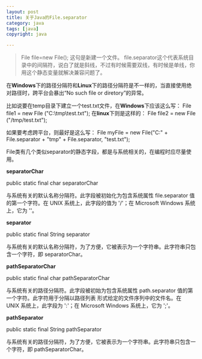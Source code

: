 ```yaml
---
layout: post
title: 关于Java的File.separator
category: java
tags: [java]
copyright: java

---
```


> File file=new File(); 这句是新建一个文件。
> file.separator这个代表系统目录中的间隔符，说白了就是斜线，不过有时候需要双线，有时候是单线，你用这个静态变量就解决兼容问题了。

 

在**Windows**下的路径分隔符和**Linux**下的路径分隔符是不一样的，当直接使用绝对路径时，跨平台会暴出“No such file or diretory”的异常。

比如说要在temp目录下建立一个test.txt文件，在**Windows**下应该这么写：
File file1 = new File ("C:\tmp\test.txt");
在**linux**下则是这样的：
File file2 = new File ("/tmp/test.txt");

如果要考虑跨平台，则最好是这么写：
File myFile = new File("C:" + File.separator + "tmp" + File.separator, "test.txt");

File类有几个类似separator的静态字段，都是与系统相关的，在编程时应尽量使用。

**separatorChar**

public static final char separatorChar

与系统有关的默认名称分隔符。此字段被初始化为包含系统属性 file.separator 值的第一个字符。在 UNIX 系统上，此字段的值为 '/'；在 Microsoft Windows 系统上，它为 '\'。

**separator**

public static final String separator

与系统有关的默认名称分隔符，为了方便，它被表示为一个字符串。此字符串只包含一个字符，即 separatorChar。

**pathSeparatorChar**

public static final char pathSeparatorChar

与系统有关的路径分隔符。此字段被初始为包含系统属性 path.separator 值的第一个字符。此字符用于分隔以路径列表 形式给定的文件序列中的文件名。在 UNIX 系统上，此字段为 ':'；在 Microsoft Windows 系统上，它为 ';'。

**pathSeparator**

public static final String pathSeparator

与系统有关的路径分隔符，为了方便，它被表示为一个字符串。此字符串只包含一个字符，即 pathSeparatorChar。